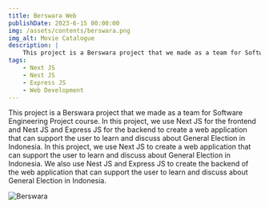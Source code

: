 ```yaml
---
title: Berswara Web
publishDate: 2023-6-15 00:00:00
img: /assets/contents/berswara.png
img_alt: Movie Catalogue
description: |
    This project is a Berswara project that we made as a team for Software Engineering Project course. In this project, we use Next JS for the frontend and Nest JS and Express JS for the backend to create a web application that can support the user to learn and discuss about General Election in Indonesia.
tags:
    - Next JS
    - Nest JS
    - Express JS
    - Web Development
---
```


This project is a Berswara project that we made as a team for Software Engineering Project course. In this project, we use Next JS for the frontend and Nest JS and Express JS for the backend to create a web application that can support the user to learn and discuss about General Election in Indonesia. In this project, we use Next JS to create a web application that can support the user to learn and discuss about General Election in Indonesia. We also use Nest JS and Express JS to create the backend of the web application that can support the user to learn and discuss about General Election in Indonesia.

![Berswara](/assets/contents/berswara2.png)

